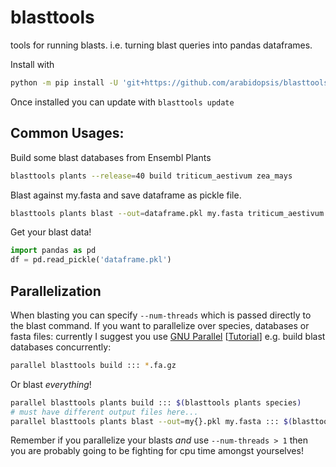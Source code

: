 # blasttools

tools for running blasts. i.e. turning blast queries into pandas dataframes.

Install with

```sh
python -m pip install -U 'git+https://github.com/arabidopsis/blasttools.git'
```

Once installed you can update with `blasttools update`

## Common Usages:

Build some blast databases from Ensembl Plants

```sh
blasttools plants --release=40 build triticum_aestivum zea_mays
```

Blast against my.fasta and save dataframe as pickle file.

```sh
blasttools plants blast --out=dataframe.pkl my.fasta triticum_aestivum zea_mays
```

Get your blast data!

```python
import pandas as pd
df = pd.read_pickle('dataframe.pkl')
```

## Parallelization

When blasting you can specify `--num-threads` which is passed directly to the
blast command. If you want to parallelize over species, databases or fasta files: currently
I suggest you use [GNU Parallel](https://www.gnu.org/software/parallel/) [[Tutorial](https://blog.ronin.cloud/gnu-parallel/)]
e.g. build blast databases concurrently:

```sh
parallel blasttools build ::: *.fa.gz
```

Or blast *everything*!

```sh
parallel blasttools plants build ::: $(blasttools plants species)
# must have different output files here...
parallel blasttools plants blast --out=my{}.pkl my.fasta ::: $(blasttools plants species)
```

Remember if you parallelize your blasts *and* use `--num-threads > 1`
then you are probably going to be fighting for cpu time
amongst yourselves!
